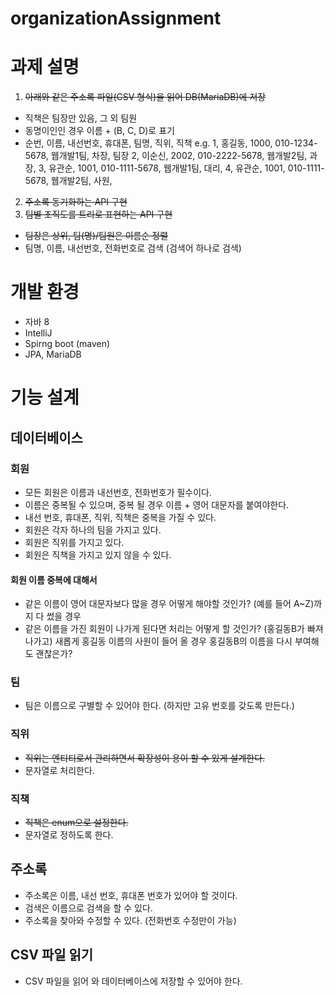 # organizationAssignment

# 과제 설명
1. ~~아래와 같은 주소록 파일(CSV 형식)을 읽어 DB(MariaDB)에 저장~~
  - 직책은 팀장만 있음, 그 외 팀원
  - 동명이인인 경우 이름 + (B, C, D)로 표기
  - 순번, 이름, 내선번호, 휴대폰, 팀명, 직위, 직책
    e.g.
    1, 홍길동, 1000, 010-1234-5678, 웹개발1팀, 차장, 팀장
    2, 이순신, 2002, 010-2222-5678, 웹개발2팀, 과장,
    3, 유관순, 1001, 010-1111-5678, 웹개발1팀, 대리,
    4, 유관순, 1001, 010-1111-5678, 웹개발2팀, 사원,
2. ~~주소록 동기화하는 API 구현~~
3. ~~팀별 조직도를 트리로 표현하는 API 구현~~
  - ~~팀장은 상위, 팀(명)/팀원은 이름순 정렬~~
  - 팀명, 이름, 내선번호, 전화번호로 검색 (검색어 하나로 검색)

# 개발 환경
- 자바 8
- IntelliJ
- Spirng boot (maven)
- JPA, MariaDB

# 기능 설계
## 데이터베이스
### 회원
- 모든 회원은 이름과 내선번호, 전화번호가 필수이다.
- 이름은 중복될 수 있으며, 중복 될 경우 이름 + 영어 대문자를 붙여야한다.
- 내선 번호, 휴대폰, 직위, 직책은 중복을 가질 수 있다.
- 회원은 각자 하나의 팀을 가지고 있다.
- 회원은 직위를 가지고 있다.
- 회원은 직책을 가지고 있지 않을 수 있다.
#### 회원 이름 중복에 대해서
- 같은 이름이 영어 대문자보다 많을 경우 어떻게 해야할 것인가? (예를 들어 A~Z)까지
다 썼을 경우
- 같은 이름을 가진 회원이 나가게 된다면 처리는 어떻게 할 것인가?
(홍길동B가 빠져나가고) 새롭게 홍길동 이름의 사원이 들어 올 경우 
  홍길동B의 이름을 다시 부여해도 괜찮은가?

### 팀
- 팀은 이름으로 구별할 수 있어야 한다. (하지만 고유 번호를 갖도록 만든다.)

### 직위
- ~~직위는 엔티티로서 관리하면서 확장성이 용이 할 수 있게 설계한다.~~
- 문자열로 처리한다.

### 직책
- ~~직책은 enum으로 설정한다.~~
- 문자열로 정하도록 한다.

## 주소록
- 주소록은 이름, 내선 번호, 휴대폰 번호가 있어야 할 것이다.
- 검색은 이름으로 검색을 할 수 있다.
- 주소록을 찾아와 수정할 수 있다. (전화번호 수정만이 가능)

## CSV 파일 읽기
- CSV 파일을 읽어 와 데이터베이스에 저장할 수 있어야 한다.
